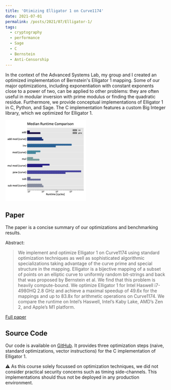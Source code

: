 ```yaml
---
title: 'Otimizing Elligator 1 on Curve1174'
date: 2021-07-01
permalink: /posts/2021/07/Elligator-1/
tags:
  - cryptography
  - performance
  - Sage
  - C
  - Bernstein
  - Anti-Censorship
---
```


In the context of the Advanced Systems Lab, my group and I created an optimized implementation of Bernstein's Elligator 1 mapping. Some of our major optimizations, including exponentiation with constant exponents close to a power of two, can be applied to other problems: they are often useful in modular inversion with prime modulus or finding the quadratic residue. Furthermore, we provide conceptual implementations of Elligator 1 in C, Python, and Sage. The C implementation features a custom Big Integer library, which we optimized for Elligator 1.

<img width="50%" src="/images/elligator_runtime_comparison_log_scale_selection.jpg">

## Paper

The paper is a concise summary of our optimizations and benchmarking results.

Abstract:
> We implement and optimize Elligator 1 on Curve1174 using standard optimization techniques as well as sophisticated algorithmic specializations taking advantage of the curve prime and special structure in the mapping. Elligator is a bijective mapping of a subset of points on an elliptic curve to uniformly random bit-strings and back that was proposed by Bernstein et al. We find that this problem is heavily compute-bound. We optimize Elligator 1 for Intel Haswell i7-4980HQ 2.8 GHz and achieve a maximal speedup of 49.6x for the mappings and up to 83.8x for arithmetic operations on Curve1174. We compare the runtime on Intel’s Haswell, Intel’s Kaby Lake, AMD’s Zen 2, and Apple’s M1 platform.

[Full paper](/files/ASL_Elligator_1_Optimization.pdf)


## Source Code

Our code is available on [GitHub](https://github.com/Miro-H/optimizing-elligator-1). It provides three optimization steps (naive, standard optimizations, vector instructions) for the C implementation of Elligator 1.

⚠️ As this course solely focussed on optimization techniques, we did not consider practical security concerns such as timing side-channels. This implementations should thus not be deployed in any production environment.
